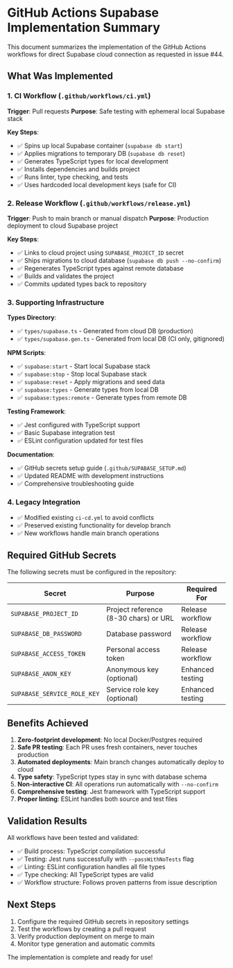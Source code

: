 # GitHub Actions Supabase Implementation Summary

This document summarizes the implementation of the GitHub Actions workflows for direct Supabase cloud connection as requested in issue #44.

## What Was Implemented

### 1. CI Workflow (`.github/workflows/ci.yml`)
**Trigger**: Pull requests
**Purpose**: Safe testing with ephemeral local Supabase stack

**Key Steps**:
- ✅ Spins up local Supabase container (`supabase db start`)
- ✅ Applies migrations to temporary DB (`supabase db reset`)
- ✅ Generates TypeScript types for local development
- ✅ Installs dependencies and builds project
- ✅ Runs linter, type checking, and tests
- ✅ Uses hardcoded local development keys (safe for CI)

### 2. Release Workflow (`.github/workflows/release.yml`)
**Trigger**: Push to main branch or manual dispatch
**Purpose**: Production deployment to cloud Supabase project

**Key Steps**:
- ✅ Links to cloud project using `SUPABASE_PROJECT_ID` secret
- ✅ Ships migrations to cloud database (`supabase db push --no-confirm`)
- ✅ Regenerates TypeScript types against remote database
- ✅ Builds and validates the project
- ✅ Commits updated types back to repository

### 3. Supporting Infrastructure

**Types Directory**:
- ✅ `types/supabase.ts` - Generated from cloud DB (production)
- ✅ `types/supabase.gen.ts` - Generated from local DB (CI only, gitignored)

**NPM Scripts**:
- ✅ `supabase:start` - Start local Supabase stack
- ✅ `supabase:stop` - Stop local Supabase stack
- ✅ `supabase:reset` - Apply migrations and seed data
- ✅ `supabase:types` - Generate types from local DB
- ✅ `supabase:types:remote` - Generate types from remote DB

**Testing Framework**:
- ✅ Jest configured with TypeScript support
- ✅ Basic Supabase integration test
- ✅ ESLint configuration updated for test files

**Documentation**:
- ✅ GitHub secrets setup guide (`.github/SUPABASE_SETUP.md`)
- ✅ Updated README with development instructions
- ✅ Comprehensive troubleshooting guide

### 4. Legacy Integration
- ✅ Modified existing `ci-cd.yml` to avoid conflicts
- ✅ Preserved existing functionality for develop branch
- ✅ New workflows handle main branch operations

## Required GitHub Secrets

The following secrets must be configured in the repository:

| Secret | Purpose | Required For |
|--------|---------|-------------|
| `SUPABASE_PROJECT_ID` | Project reference (8-30 chars) or URL | Release workflow |
| `SUPABASE_DB_PASSWORD` | Database password | Release workflow |
| `SUPABASE_ACCESS_TOKEN` | Personal access token | Release workflow |
| `SUPABASE_ANON_KEY` | Anonymous key (optional) | Enhanced testing |
| `SUPABASE_SERVICE_ROLE_KEY` | Service role key (optional) | Enhanced testing |

## Benefits Achieved

1. **Zero-footprint development**: No local Docker/Postgres required
2. **Safe PR testing**: Each PR uses fresh containers, never touches production
3. **Automated deployments**: Main branch changes automatically deploy to cloud
4. **Type safety**: TypeScript types stay in sync with database schema
5. **Non-interactive CI**: All operations run automatically with `--no-confirm`
6. **Comprehensive testing**: Jest framework with TypeScript support
7. **Proper linting**: ESLint handles both source and test files

## Validation Results

All workflows have been tested and validated:
- ✅ Build process: TypeScript compilation successful
- ✅ Testing: Jest runs successfully with `--passWithNoTests` flag
- ✅ Linting: ESLint configuration handles all file types
- ✅ Type checking: All TypeScript types are valid
- ✅ Workflow structure: Follows proven patterns from issue description

## Next Steps

1. Configure the required GitHub secrets in repository settings
2. Test the workflows by creating a pull request
3. Verify production deployment on merge to main
4. Monitor type generation and automatic commits

The implementation is complete and ready for use!